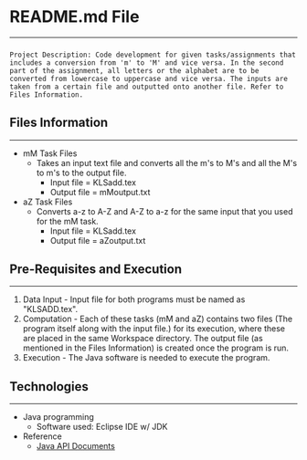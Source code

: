 # README.md File
---
###
```
Project Description: Code development for given tasks/assignments that includes a conversion from 'm' to 'M' and vice versa. In the second part of the assignment, all letters or the alphabet are to be converted from lowercase to uppercase and vice versa. The inputs are taken from a certain file and outputted onto another file. Refer to Files Information.
```
## Files Information
---
* mM Task Files
     * Takes an input text file  and converts all the m's to M's and all the M's to m's to the output file.
       * Input file = KLSadd.tex
       * Output file = mMoutput.txt
* aZ Task Files
     * Converts a-z to A-Z and A-Z to a-z for the same input that you used for the mM task.
       * Input file = KLSadd.tex
       * Output file = aZoutput.txt

## Pre-Requisites and Execution
---
1. Data Input - Input file for both programs must be named as "KLSADD.tex".
2. Computation - Each of these tasks (mM and aZ) contains two files (The program itself along with the input file.) for its execution, where these are placed in the same Workspace directory. The output file (as mentioned in the Files Information) is created once the program is run.
3. Execution - The Java software is needed to execute the program.
## Technologies
---
* Java programming
  * Software used: Eclipse IDE w/ JDK
* Reference
  * [Java API Documents](https://docs.oracle.com/javase/7/docs/api/) 



